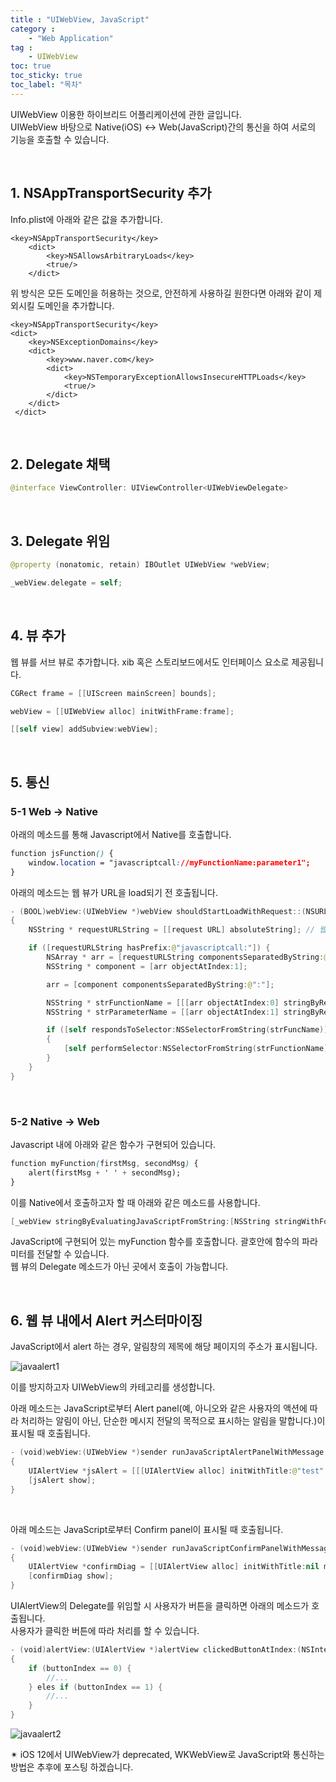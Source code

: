 ```yaml
---
title : "UIWebView, JavaScript"
category :
    - "Web Application"
tag :
    - UIWebView
toc: true
toc_sticky: true
toc_label: "목차"
---
```


UIWebView 이용한 하이브리드 어플리케이션에 관한 글입니다.   
UIWebView 바탕으로 Native(iOS) <-> Web(JavaScript)간의 통신을 하여 서로의 기능을 호출할 수 있습니다.

<br/>

## 1. NSAppTransportSecurity 추가

Info.plist에 아래와 같은 값을 추가합니다.

~~~
<key>NSAppTransportSecurity</key>
    <dict>
        <key>NSAllowsArbitraryLoads</key>
        <true/>
    </dict>
~~~

위 방식은 모든 도메인을 허용하는 것으로, 안전하게 사용하길 원한다면 아래와 같이 제외시킬 도메인을 추가합니다.

~~~
<key>NSAppTransportSecurity</key> 
<dict>
    <key>NSExceptionDomains</key> 
    <dict> 
        <key>www.naver.com</key>
        <dict> 
            <key>NSTemporaryExceptionAllowsInsecureHTTPLoads</key> 
            <true/> 
        </dict> 
    </dict>
 </dict>
~~~

<br/>

## 2. Delegate 채택

~~~swift
@interface ViewController: UIViewController<UIWebViewDelegate>
~~~

<br/>

## 3. Delegate 위임

~~~swift
@property (nonatomic, retain) IBOutlet UIWebView *webView;

_webView.delegate = self;
~~~

<br/>

## 4. 뷰 추가

웹 뷰를 서브 뷰로 추가합니다. xib 혹은 스토리보드에서도 인터페이스 요소로 제공됩니다.

~~~swift
CGRect frame = [[UIScreen mainScreen] bounds];

webView = [[UIWebView alloc] initWithFrame:frame];

[[self view] addSubview:webView];
~~~

<br/>

## 5. 통신

### 5-1 Web -> Native

아래의 메소드를 통해 Javascript에서 Native를 호출합니다.

~~~css
function jsFunction() {
    window.location = "javascriptcall://myFunctionName:parameter1";
}
~~~

아래의 메소드는 웹 뷰가 URL을 load되기 전 호출됩니다.

~~~swift
- (BOOL)webView:(UIWebView *)webView shouldStartLoadWithRequest::(NSURLRequest *)request navigationType:(UIWebViewNavigationType)navigationType
{
    NSString * requestURLString = [[request URL] absoluteString]; // 웹 뷰가 load 하고자 하는 URL을 가져옵니다.

    if ([requestURLString hasPrefix:@"javascriptcall:"]) {
        NSArray * arr = [requestURLString componentsSeparatedByString:@"://"];
        NSString * component = [arr objectAtIndex:1];

        arr = [component componentsSeparatedByString:@":"]; 

        NSString * strFunctionName = [[[arr objectAtIndex:0] stringByReplacingPercentEscapesUsingEncoding:NSUTF8StringEncoding] stringByAppendingString:@":"]; // myFunctionName:
        NSString * strParameterName = [[arr objectAtIndex:1] stringByReplacingPercentEscapesUsingEncoding:NSUTF8StringEncoding]; // parameter1

        if ([self respondsToSelector:NSSelectorFromString(strFuncName)])
        {
            [self performSelector:NSSelectorFromString(strFunctionName) withObject:strParameterName];
        }
    }
}
~~~

<br/>

### 5-2 Native -> Web

Javascript 내에 아래와 같은 함수가 구현되어 있습니다.

~~~css
function myFunction(firstMsg, secondMsg) {
    alert(firstMsg + ' ' + secondMsg);
}
~~~

이를 Native에서 호출하고자 할 때 아래와 같은 메소드를 사용합니다.

~~~swift
[_webView stringByEvaluatingJavaScriptFromString:[NSString stringWithFormat:@"myFunction('%@', '%@');", @"First Message from Native", @"Second Message from Native"]];
~~~

JavaScript에 구현되어 있는 myFunction 함수를 호출합니다. 괄호안에 함수의 파라미터를 전달할 수 있습니다.   
웹 뷰의 Delegate 메소드가 아닌 곳에서 호출이 가능합니다.

<br/>

## 6. 웹 뷰 내에서 Alert 커스터마이징

JavaScript에서 alert 하는 경우, 알림창의 제목에 해당 페이지의 주소가 표시됩니다.

![javaalert1](https://user-images.githubusercontent.com/61190690/99223519-fdb0f380-2827-11eb-86c7-047381a57d2a.png)

이를 방지하고자 UIWebView의 카테고리를 생성합니다.

아래 메소드는 JavaScript로부터 Alert panel(예, 아니오와 같은 사용자의 액션에 따라 처리하는 알림이 아닌, 단순한 메시지 전달의 목적으로 표시하는 알림을 말합니다.)이 표시될 때 호출됩니다.

~~~swift
- (void)webView:(UIWebView *)sender runJavaScriptAlertPanelWithMessage:(NSString *)message initiatedByFrame:(id)frame 
{
    UIAlertView *jsAlert = [[[UIAlertView alloc] initWithTitle:@"test" message:message delegate:nil cancelButtonTitle:@"확인" otherButtonTitles:nil] autorelease];
    [jsAlert show];
}
~~~

<br/>

아래 메소드는 JavaScript로부터 Confirm panel이 표시될 때 호출됩니다.

~~~swift
- (void)webView:(UIWebView *)sender runJavaScriptConfirmPanelWithMessage:(NSString *)message initiatedByFrame:(id)frame
{
    UIAlertView *confirmDiag = [[UIAlertView alloc] initWithTitle:nil message:message delegate:self cancelButtonTitle:@"예" otherButtonTitles:@"아니오", nil];
    [confirmDiag show];
}
~~~

UIAlertView의 Delegate를 위임할 시 사용자가 버튼을 클릭하면 아래의 메소드가 호출됩니다.   
사용자가 클릭한 버튼에 따라 처리를 할 수 있습니다.

~~~swift
- (void)alertView:(UIAlertView *)alertView clickedButtonAtIndex:(NSInteger)buttonIndex
{
    if (buttonIndex == 0) {
        //...
    } eles if (buttonIndex == 1) {
        //...
    }
}
~~~


![javaalert2](https://user-images.githubusercontent.com/61190690/99223522-00134d80-2828-11eb-9760-d6e82ac55ea9.png)

✴︎ iOS 12에서 UIWebView가 deprecated, WKWebView로 JavaScript와 통신하는 방법은 추후에 포스팅 하겠습니다.




